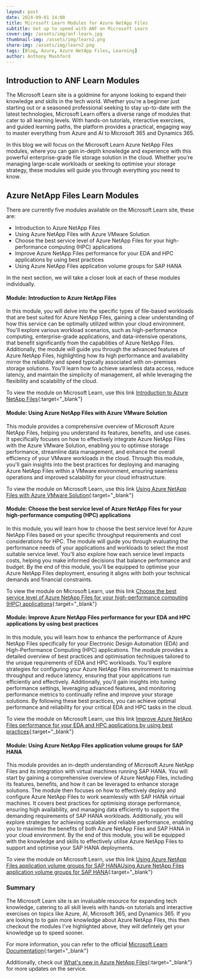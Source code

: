 ```yaml
---
layout: post
date: 2024-09-01 14:00
title: Microsoft Learn Modules for Azure NetApp Files
subtitle: Get up to speed with ANF on Microsoft Learn
cover-img: /assets/img/anf-learn.jpg
thumbnail-img: /assets/img/learn2.png
share-img: /assets/img/learn2.png
tags: [Blog, Azure, Azure NetApp Files, Learning]
author: Anthony Mashford
---
```


## Introduction to ANF Learn Modules

The Microsoft Learn site is a goldmine for anyone looking to expand their knowledge and skills in the tech world. Whether you're a beginner just starting out or a seasoned professional seeking to stay up-to-date with the latest technologies, Microsoft Learn offers a diverse range of modules that cater to all learning levels. With hands-on tutorials, interactive exercises, and guided learning paths, the platform provides a practical, engaging way to master everything from Azure and AI to Microsoft 365 and Dynamics 365. 

In this blog we will focus on the Microsoft Learn Azure NetApp Files modules, where you can gain in-depth knowledge and experience with this powerful enterprise-grade file storage solution in the cloud. Whether you're managing large-scale workloads or seeking to optimise your storage strategy, these modules will guide you through everything you need to know.

## Azure NetApp Files Learn Modules
There are currently five modules available on the Microsoft Learn site, these are:
- Introduction to Azure NetApp Files
- Using Azure NetApp Files with Azure VMware Solution
- Choose the best service level of Azure NetApp Files for your high-performance computing (HPC) applications
- Improve Azure NetApp Files performance for your EDA and HPC applications by using best practices
- Using Azure NetApp Files application volume groups for SAP HANA

In the next section, we will take a closer look at each of these modules individually. 

#### Module: Introduction to Azure NetApp Files
In this module, you will delve into the specific types of file-based workloads that are best suited for Azure NetApp Files, gaining a clear understanding of how this service can be optimally utilized within your cloud environment. You'll explore various workload scenarios, such as high-performance computing, enterprise-grade applications, and data-intensive operations, that benefit significantly from the capabilities of Azure NetApp Files. Additionally, the module will guide you through the advanced features of Azure NetApp Files, highlighting how its high performance and availability mirror the reliability and speed typically associated with on-premises storage solutions. You'll learn how to achieve seamless data access, reduce latency, and maintain the simplicity of management, all while leveraging the flexibility and scalability of the cloud.

To view the module on Microsoft Learn, use this link [Introduction to Azure NetApp Files](https://learn.microsoft.com/en-us/training/modules/introduction-to-azure-netapp-files/?wt.mc_id=AZ-MVP-5004933?){:target="_blank"}

#### Module: Using Azure NetApp Files with Azure VMware Solution
This module provides a comprehensive overview of Microsoft Azure NetApp Files, helping you understand its features, benefits, and use cases. It specifically focuses on how to effectively integrate Azure NetApp Files with the Azure VMware Solution, enabling you to optimise storage performance, streamline data management, and enhance the overall efficiency of your VMware workloads in the cloud. Through this module, you'll gain insights into the best practices for deploying and managing Azure NetApp Files within a VMware environment, ensuring seamless operations and improved scalability for your cloud infrastructure.

To view the module on Microsoft Learn, use this link [Using Azure NetApp Files with Azure VMware Solution](https://learn.microsoft.com/en-us/training/modules/azure-netapp-files-with-vmware-solution/?wt.mc_id=AZ-MVP-5004933?){:target="_blank"}

#### Module: Choose the best service level of Azure NetApp Files for your high-performance computing (HPC) applications
In this module, you will learn how to choose the best service level for Azure NetApp Files based on your specific throughput requirements and cost considerations for HPC. The module will guide you through evaluating the performance needs of your applications and workloads to select the most suitable service level. You'll also explore how each service level impacts costs, helping you make informed decisions that balance performance and budget. By the end of this module, you'll be equipped to optimise your Azure NetApp Files deployment, ensuring it aligns with both your technical demands and financial constraints.

To view the module on Microsoft Learn, use this link [Choose the best service level of Azure NetApp Files for your high-performance computing (HPC) applications](https://learn.microsoft.com/en-us/training/modules/choose-service-level-azure-netapp-files-hpc-applications/?wt.mc_id=AZ-MVP-5004933?){:target="_blank"}

#### Module: Improve Azure NetApp Files performance for your EDA and HPC applications by using best practices
In this module, you will learn how to enhance the performance of Azure NetApp Files specifically for your Electronic Design Automation (EDA) and High-Performance Computing (HPC) applications. The module provides a detailed overview of best practices and optimisation techniques tailored to the unique requirements of EDA and HPC workloads. You'll explore strategies for configuring your Azure NetApp Files environment to maximise throughput and reduce latency, ensuring that your applications run efficiently and effectively. Additionally, you'll gain insights into tuning performance settings, leveraging advanced features, and monitoring performance metrics to continually refine and improve your storage solutions. By following these best practices, you can achieve optimal performance and reliability for your critical EDA and HPC tasks in the cloud.

To view the module on Microsoft Learn, use this link [Improve Azure NetApp Files performance for your EDA and HPC applications by using best practices](https://learn.microsoft.com/en-us/training/modules/improve-azure-netapp-files-performance-hpc-eda-best-practices/?wt.mc_id=AZ-MVP-5004933?){:target="_blank"}

#### Module: Using Azure NetApp Files application volume groups for SAP HANA
This module provides an in-depth understanding of Microsoft Azure NetApp Files and its integration with virtual machines running SAP HANA. You will start by gaining a comprehensive overview of Azure NetApp Files, including its features, benefits, and how it can be leveraged to enhance storage solutions. The module then focuses on how to effectively deploy and configure Azure NetApp Files to work seamlessly with SAP HANA virtual machines. It covers best practices for optimising storage performance, ensuring high availability, and managing data efficiently to support the demanding requirements of SAP HANA workloads. Additionally, you will explore strategies for achieving scalable and reliable performance, enabling you to maximise the benefits of both Azure NetApp Files and SAP HANA in your cloud environment. By the end of this module, you will be equipped with the knowledge and skills to effectively utilise Azure NetApp Files to support and optimise your SAP HANA deployments.

To view the module on Microsoft Learn, use this link [Using Azure NetApp Files application volume groups for SAP HANAUsing Azure NetApp Files application volume groups for SAP HANA](https://learn.microsoft.com/en-us/training/modules/azure-netapp-files-sap-hana/?wt.mc_id=AZ-MVP-5004933?){:target="_blank"}

### Summary
The Microsoft Learn site is an invaluable resource for expanding tech knowledge, catering to all skill levels with hands-on tutorials and interactive exercises on topics like Azure, AI, Microsoft 365, and Dynamics 365. If you are looking to to gain more knowledge about Azure NetApp Files, this then checkout the modules I've highlighted above, they will defintely get your knowledge up to speed sooner.

For more information, you can refer to the official [Microsoft Learn Documentation](https://learn.microsoft.com/en-us/azure/azure-netapp-files/){:target="_blank"}

Additionally, check out [What's new in Azure NetApp Files](https://learn.microsoft.com/en-us/azure/azure-netapp-files/whats-new){:target="_blank"} for more updates on the service.




